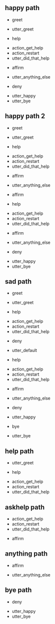 ## happy path
* greet
- utter_greet
<!-- * name -->
<!-- - utter_ask_help -->
* help
- action_get_help
- action_restart
- utter_did_that_help
* affirm
- utter_anything_else
* deny
- utter_happy
- utter_bye

## happy path 2
* greet
- utter_greet
<!-- * name -->
<!-- - utter_ask_help -->
* help
- action_get_help
- action_restart
- utter_did_that_help
* affirm
- utter_anything_else
* affirm
<!-- - utter_ask_help -->
* help
- action_get_help
- action_restart
- utter_did_that_help
* affirm
- utter_anything_else
* deny
- utter_happy
- utter_bye

## sad path
* greet
- utter_greet
<!-- * name -->
<!-- - utter_ask_help -->
* help
- action_get_help
- action_restart
- utter_did_that_help
* deny
- utter_default
<!-- - utter_ask_help -->
* help
- action_get_help
- action_restart
- utter_did_that_help
* affirm
- utter_anything_else
* deny
- utter_happy
* bye
- utter_bye

## help path
- utter_greet
* help
- action_get_help
- action_restart
- utter_did_that_help

## askhelp path
- action_get_help
- action_restart
- utter_did_that_help
* affirm

## anything path
* affirm
- utter_anything_else



## bye path
* deny
- utter_happy
- utter_bye